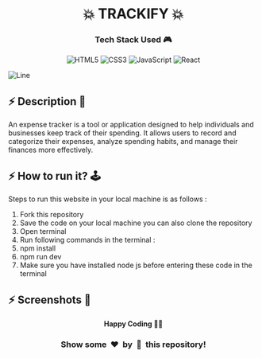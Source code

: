 <h1 align='center'><b>💥 TRACKIFY 💥</b></h1>

<!-- -------------------------------------------------------------------------------------------------------------- -->

<h3 align='center'>Tech Stack Used 🎮</h3>
<!-- enlist all the technologies used to create this project from them (Remove comment using 'ctrl+z' or 'command+z') -->

<div align='center'>

  ![HTML5](https://img.shields.io/badge/html5-%23E34F26.svg?style=for-the-badge&logo=html5&logoColor=white)
  ![CSS3](https://img.shields.io/badge/css3-%231572B6.svg?style=for-the-badge&logo=css3&logoColor=white)
  ![JavaScript](https://img.shields.io/badge/javascript-%23323330.svg?style=for-the-badge&logo=javascript&logoColor=%23F7DF1E)
  ![React](https://img.shields.io/badge/react-%2320232a.svg?style=for-the-badge&logo=react&logoColor=%2361DAFB)

</div>


![Line](https://github.com/Avdhesh-Varshney/WebMasterLog/assets/114330097/4b78510f-a941-45f8-a9d5-80ed0705e847)

<!-- -------------------------------------------------------------------------------------------------------------- -->

## :zap: Description 📃

<div>
  <!-- <p>Add Description of the project</p> -->
    <p>An expense tracker is a tool or application designed to help individuals and businesses keep track of their spending. It allows users to record and categorize their expenses, analyze spending habits, and manage their finances more effectively. 
</p>
</div>
</div>


<!-- -------------------------------------------------------------------------------------------------------------- -->

## :zap: How to run it? 🕹️

<!-- Add steps how to run this project -->
Steps to run this website in your local machine is as follows :
1. Fork this repository
2. Save the code on your local machine you can also clone the repository
3. Open terminal
4. Run following commands in the terminal :
5. npm install
6. npm run dev
7. Make sure you have installed node js before entering these code in the terminal


<!-- -------------------------------------------------------------------------------------------------------------- -->

## :zap: Screenshots 📸
<!-- add the screenshot of the project (Mandatory) -->


<!-- -------------------------------------------------------------------------------------------------------------- -->

<h4 align='center'>Happy Coding 🧑‍💻</h4>

<h3 align="center">Show some &nbsp;❤️&nbsp; by &nbsp;🌟&nbsp; this repository!</h3>

